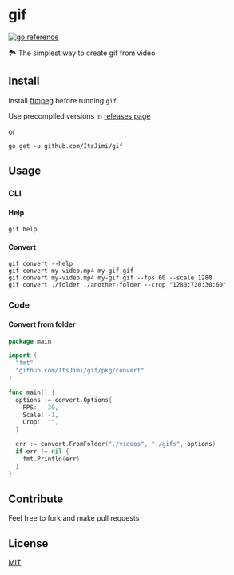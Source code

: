 # gif
[![go reference](https://pkg.go.dev/badge/github.com/ItsJimi/gif)](https://pkg.go.dev/github.com/ItsJimi/gif/pkg/convert)

🏞 The simplest way to create gif from video

## Install
Install [ffmpeg](https://ffmpeg.org/) before running `gif`.

Use precompiled versions in [releases page](https://github.com/ItsJimi/gif/releases)

or

```shell
go get -u github.com/ItsJimi/gif
```

## Usage
### CLI
#### Help
```shell
gif help
```
#### Convert
```shell
gif convert --help
gif convert my-video.mp4 my-gif.gif
gif convert my-video.mp4 my-gif.gif --fps 60 --scale 1280
gif convert ./folder ./another-folder --crop "1280:720:30:60"
```
### Code
#### Convert from folder
```go
package main

import (
  "fmt"
  "github.com/ItsJimi/gif/pkg/convert"
)

func main() {
  options := convert.Options{
    FPS:   30,
    Scale: -1,
    Crop:  "",
  }

  err := convert.FromFolder("./videos", "./gifs", options)
  if err != nil {
    fmt.Println(err)
  }
}
```

## Contribute
Feel free to fork and make pull requests

## License
[MIT](https://github.com/ItsJimi/gif/blob/master/LICENSE)

